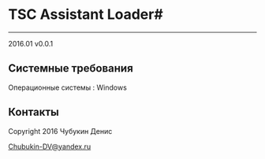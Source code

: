 # TSC Assistant Loader#
---

2016.01 v0.0.1

## Сиcтемные требования ##

Операционные системы : Windows

## Контакты ##
Copyright 2016 Чубукин Денис

Chubukin-DV@yandex.ru
